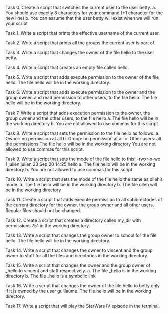 Task 0. Create a script that switches the current user to the user betty.
a. You should use exactly 8 characters for your command (+1 character for the new line)
b. You can assume that the user betty will exist when we will run your script

Task 1. Write a script that prints the effective username of the current user.

Task 2. Write a script that prints all the groups the current user is part of.

Task 3. Write a script that changes the owner of the file hello to the user betty.

Task 4. Write a script that creates an empty file called hello.

Task 5. Write a script that adds execute permission to the owner of the file hello. The file hello will be in the working directory.

Task 6. Write a script that adds execute permission to the owner and the group owner, and read permission to other users, to the file hello. The file hello will be in the working directory.

Task 7. Write a script that adds execution permission to the owner, the group owner and the other users, to the file hello
a. The file hello will be in the working directory
b. You are not allowed to use commas for this script

Task 8. Write a script that sets the permission to the file hello as follows:
a. Owner: no permission at all
b. Group: no permission at all
c. Other users: all the permissions
The file hello will be in the working directory You are not allowed to use commas for this script.

Task 9. Write a script that sets the mode of the file hello to this:
-rwxr-x-wx 1 julien julien 23 Sep 20 14:25 hello
a. The file hello will be in the working directory
b. You are not allowed to use commas for this script

Task 10. Write a script that sets the mode of the file hello the same as olleh’s mode.
a. The file hello will be in the working directory
b. The file olleh will be in the working directory

Task 11. Create a script that adds execute permission to all subdirectories of the current directory for the owner, the group owner and all other users. Regular files should not be changed.

Task 12. Create a script that creates a directory called my_dir with permissions 751 in the working directory.

Task 13. Write a script that changes the group owner to school for the file hello. The file hello will be in the working directory.

Task 14. Write a script that changes the owner to vincent and the group owner to staff for all the files and directories in the working directory.

Task 15. Write a script that changes the owner and the group owner of _hello to vincent and staff respectively.
a. The file _hello is in the working directory
b. The file _hello is a symbolic link

Task 16. Write a script that changes the owner of the file hello to betty only if it is owned by the user guillaume. The file hello will be in the working directory.

Task 17. Write a script that will play the StarWars IV episode in the terminal.
